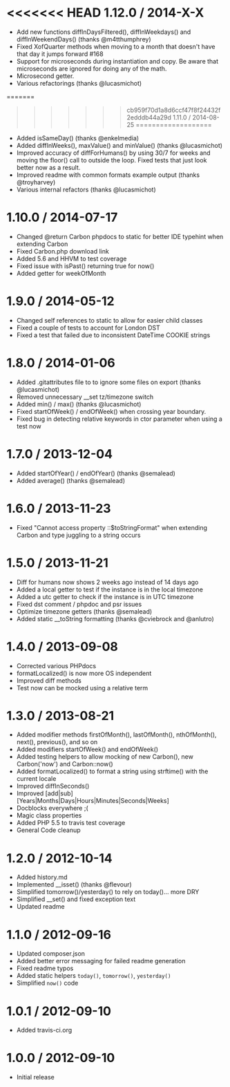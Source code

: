 <<<<<<< HEAD
1.12.0 / 2014-X-X
===================
* Add new functions diffInDaysFiltered(), diffInWeekdays() and diffInWeekendDays() (thanks @m4tthumphrey)
* Fixed XofQuarter methods when moving to a month that doesn't have that day it jumps forward #168
* Support for microseconds during instantiation and copy.  Be aware that microseconds are ignored for doing any of the math.
* Microsecond getter.
* Various refactorings (thanks @lucasmichot)

=======
>>>>>>> cb959f70d1a8d6ccf47f8f24432f2edddb44a29d
1.11.0 / 2014-08-25
===================
* Added isSameDay() (thanks @enkelmedia)
* Added diffInWeeks(), maxValue() and minValue() (thanks @lucasmichot)
* Improved accuracy of diffForHumans() by using 30/7 for weeks and moving the floor() call to outside the loop.  Fixed tests that just look better now as a result.
* Improved readme with common formats example output (thanks @troyharvey)
* Various internal refactors (thanks @lucasmichot)

1.10.0 / 2014-07-17
===================
* Changed @return Carbon phpdocs to static for better IDE typehint when extending Carbon
* Fixed Carbon.php download link
* Added 5.6 and HHVM to test coverage
* Fixed issue with isPast() returning true for now()
* Added getter for weekOfMonth

1.9.0 / 2014-05-12
==================
* Changed self references to static to allow for easier child classes
* Fixed a couple of tests to account for London DST
* Fixed a test that failed due to inconsistent DateTime COOKIE strings

1.8.0 / 2014-01-06
==================
* Added .gitattributes file to to ignore some files on export (thanks @lucasmichot)
* Removed unnecessary __set tz/timezone switch
* Added min() / max() (thanks @lucasmichot)
* Fixed startOfWeek() / endOfWeek() when crossing year boundary.
* Fixed bug in detecting relative keywords in ctor parameter when using a test now

1.7.0 / 2013-12-04
==================
* Added startOfYear() / endOfYear() (thanks @semalead)
* Added average() (thanks @semalead)

1.6.0 / 2013-11-23
==================
* Fixed "Cannot access property ::$toStringFormat" when extending Carbon and type juggling to a string occurs

1.5.0 / 2013-11-21
==================
* Diff for humans now shows 2 weeks ago instead of 14 days ago
* Added a local getter to test if the instance is in the local timezone
* Added a utc getter to check if the instance is in UTC timezone
* Fixed dst comment / phpdoc and psr issues
* Optimize timezone getters (thanks @semalead)
* Added static __toString formatting (thanks @cviebrock and @anlutro)

1.4.0 / 2013-09-08
==================
* Corrected various PHPdocs
* formatLocalized() is now more OS independent
* Improved diff methods
* Test now can be mocked using a relative term

1.3.0 / 2013-08-21
==================

  * Added modifier methods firstOfMonth(), lastOfMonth(), nthOfMonth(), next(), previous(), and so on
  * Added modifiers startOfWeek() and endOfWeek()
  * Added testing helpers to allow mocking of new Carbon(), new Carbon('now') and Carbon::now()
  * Added formatLocalized() to format a string using strftime() with the current locale
  * Improved diffInSeconds()
  * Improved [add|sub][Years|Months|Days|Hours|Minutes|Seconds|Weeks]
  * Docblocks everywhere ;(
  * Magic class properties
  * Added PHP 5.5 to travis test coverage
  * General Code cleanup

1.2.0 / 2012-10-14
==================

  * Added history.md
  * Implemented __isset() (thanks @flevour)
  * Simplified tomorrow()/yesterday() to rely on today()... more DRY
  * Simplified __set() and fixed exception text
  * Updated readme

1.1.0 / 2012-09-16
==================

  * Updated composer.json
  * Added better error messaging for failed readme generation
  * Fixed readme typos
  * Added static helpers `today()`, `tomorrow()`, `yesterday()`
  * Simplified `now()` code

1.0.1 / 2012-09-10
==================

  * Added travis-ci.org

1.0.0 / 2012-09-10
==================

  * Initial release
